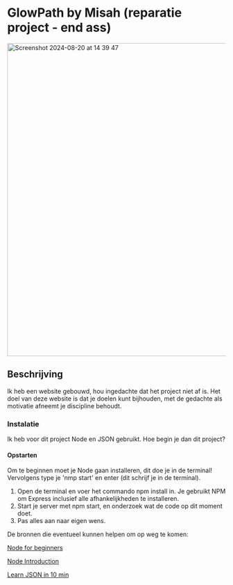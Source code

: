 # GlowPath by Misah (reparatie project - end ass)
<img width="720" alt="Screenshot 2024-08-20 at 14 39 47" src="https://github.com/user-attachments/assets/975b678c-e2b9-4feb-a9ba-95ab4523b7ef">


## Beschrijving
Ik heb een website gebouwd, hou ingedachte dat het project niet af is. Het doel van deze website is dat je doelen kunt bijhouden, met de gedachte als motivatie afneemt je discipline behoudt. 

### Instalatie 
Ik heb voor dit project Node en JSON gebruikt. Hoe begin je dan dit project?

#### Opstarten
Om te beginnen moet je Node gaan installeren, dit doe je in de terminal!
Vervolgens type je 'nmp start' en enter (dit schrijf je in de terminal).

1. Open de terminal en voer het commando npm install in. Je gebruikt NPM om Express inclusief alle afhankelijkheden te installeren.
2. Start je server met npm start, en onderzoek wat de code op dit moment doet.
3. Pas alles aan naar eigen wens.


De bronnen die eventueel kunnen helpen om op weg te komen:

[Node for beginners](https://www.youtube.com/watch?v=ENrzD9HAZK4) 

[Node Introduction](https://nodejs.org/en/learn/getting-started/introduction-to-nodejs) 

[Learn JSON in 10 min](https://www.youtube.com/watch?v=iiADhChRriM&t=513s) 
